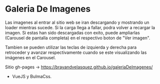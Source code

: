# Galeria De Imagenes

Las imagenes al entrar al sitio web se iran descargando y mostrando un loader mientras sucede. Si la carga llega a fallar, podra volver a recargar la imagen. Si estas han sido descargadas con exito, puede ampliarlas (Carousel de pantalla completa) en el respectivo boton de "Ver imagen".

Tambien se pueden utilizar las teclas de izquierda y derecha para retroceder y avanzar respectivamente cuando se este visualizando las imágenes en el Carousel.

Sitio gh-pages -> https://brayandvelasquez.github.io/galeriaDeImagenes/

- VueJS y BulmaCss.